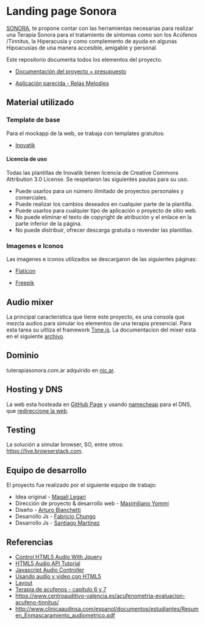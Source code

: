 # Landing page Sonora
[SONORA](https://tuterapiasonora.com.ar/), te propone contar con las herramientas necesarias para realizar una Terapia Sonora para el tratamiento de síntomas como son los Acúfenos /Tinnitus, la Hiperacusia y como complemento de ayuda en algunas Hipoacusias de una manera accesible, amigable y personal.

Este repositorio documenta todos los elementos del proyecto.

* [Documentación del proyecto + presupuesto](https://docs.google.com/document/d/1ugy5WmzbXrTaXAkonBSikriA0KSrUoubIkvGxgXH-ZA/edit#heading=h.z6ne0og04bp5)

* [Aplicación parecida - Relax Melodies](https://www.relaxmelodies.com/)

## Material utilizado

### Template de base
Para el mockapp de la web, se trabaja con templates gratuitos:

* [Inovatik](https://inovatik.com/tutor-video-course-landing-page-template.html)

#### Licencia de uso
Todas las plantillas de Inovatik tienen licencia de Creative Commons Attribution 3.0 License. Se respetaron las siguientes pautas para su uso.

* Puede usarlos para un número ilimitado de proyectos personales y comerciales.
* Puede realizar los cambios deseados en cualquier parte de la plantilla.
* Puede usarlos para cualquier tipo de aplicación o proyecto de sitio web.
* No puede eliminar el texto de copyright de atribución y el enlace en la parte inferior de la página.
* No puede distribuir, ofrecer descarga gratuita o revender las plantillas.

### Imagenes e Iconos
Las imagenes e iconos utilizados se descargaron de las siguientes páginas:

* [Flaticon](https://www.flaticon.es/)

* [Freepik](https://www.freepik.es/vector-gratis/ilustracion-concepto-cascos-musica_8610295.htm)  

## Audio mixer
La principal característica que tiene este proyecto, es una consola que mezcla audios para simular los elementos de una terapia presencial.
Para esta tarea su uitliza el framework [Tone.js](https://tonejs.github.io/). La documentacion del mixer esta en el siguiente [archivo](README_mixer.md).

## Dominio
tuterapiasonora.com.ar adquirido en [nic.ar](https://nic.ar/es/ayuda/instructivos/registro-de-dominio). 

## Hosting y DNS
La web esta hosteada en [GitHub Page](https://pages.github.com/) y usando [namecheap](https://www.namecheap.com) para el DNS, que [redireccione la web](https://curiosidadesespaciales.ar/2020/09/21/Tutorial-blog-2/).

## Testing
La solución a simular browser, SO, entre otros: https://live.browserstack.com.

## Equipo de desarrollo
El proyecto fue realizado por el siguiente equipo de trabajo:

* Idea original - [Magalí Legari](https://www.linkedin.com/in/magalí-legari-66813135)
* Dirección de proyecto & desarrollo web - [Maximiliano Yommi](https://www.linkedin.com/in/myommi)
* Diseño - [Arturo Bianchetti](https://www.linkedin.com/in/arturobianchetti)
* Desarrollo Js - [Fabricio Chungo](https://www.linkedin.com/in/fabricio-chungo-983421b2)
* Desarrollo Js - [Santiago Martínez](https://www.linkedin.com/in/santiago-a-martinez)

## Referencias 
* [Control HTML5 Audio With Jquery](https://codesamplez.com/programming/control-html5-audio-with-jquery)
* [HTML5 Audio API Tutorial](https://codesamplez.com/programming/html5-audio-api-tutorial)
* [Javascript Audio Controller](http://demo.codesamplez.com/javascript/audio)
* [Usando audio y video con HTML5](https://developer.mozilla.org/es/docs/Web/HTML/Usando_audio_y_video_con_HTML5)
* [Layout](https://developer.mozilla.org/en-US/docs/Learn/CSS/CSS_layout/Introduction)
* [Terapia de acufenos - capítulo 6 y 7](http://oa.upm.es/21318/1/PFC_ALVARO_RODRIGUEZ_LOPEZ.pdf)
* https://www.centroauditivo-valencia.es/acufenometria-evaluacion-acufeno-tinnitus/
* http://www.clinicaaudinsa.com/espanol/documentos/estudiantes/Resumen_Enmascaramiento_audiometrico.pdf